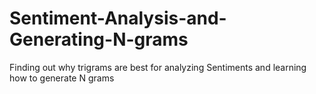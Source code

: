 # Sentiment-Analysis-and-Generating-N-grams
Finding out why trigrams are best for analyzing Sentiments and learning how to generate N grams
